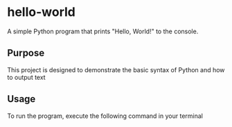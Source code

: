 # hello-world
A simple Python program that prints "Hello, World!" to the console. 
## Purpose
This project is designed to demonstrate the basic syntax of Python and how to output text
## Usage
To run the program, execute the following command in your terminal

